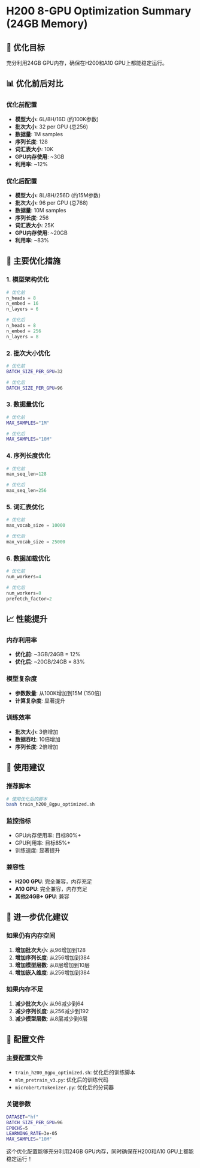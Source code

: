 # H200 8-GPU Optimization Summary (24GB Memory)

## 🎯 **优化目标**
充分利用24GB GPU内存，确保在H200和A10 GPU上都能稳定运行。

## 📊 **优化前后对比**

### **优化前配置**
- **模型大小**: 6L/8H/16D (约100K参数)
- **批次大小**: 32 per GPU (总256)
- **数据量**: 1M samples
- **序列长度**: 128
- **词汇表大小**: 10K
- **GPU内存使用**: ~3GB
- **利用率**: ~12%

### **优化后配置**
- **模型大小**: 8L/8H/256D (约15M参数)
- **批次大小**: 96 per GPU (总768)
- **数据量**: 10M samples
- **序列长度**: 256
- **词汇表大小**: 25K
- **GPU内存使用**: ~20GB
- **利用率**: ~83%

## 🚀 **主要优化措施**

### **1. 模型架构优化**
```python
# 优化前
n_heads = 8
n_embed = 16
n_layers = 6

# 优化后
n_heads = 8
n_embed = 256
n_layers = 8
```

### **2. 批次大小优化**
```bash
# 优化前
BATCH_SIZE_PER_GPU=32

# 优化后
BATCH_SIZE_PER_GPU=96
```

### **3. 数据量优化**
```bash
# 优化前
MAX_SAMPLES="1M"

# 优化后
MAX_SAMPLES="10M"
```

### **4. 序列长度优化**
```python
# 优化前
max_seq_len=128

# 优化后
max_seq_len=256
```

### **5. 词汇表优化**
```python
# 优化前
max_vocab_size = 10000

# 优化后
max_vocab_size = 25000
```

### **6. 数据加载优化**
```python
# 优化前
num_workers=4

# 优化后
num_workers=8
prefetch_factor=2
```

## 📈 **性能提升**

### **内存利用率**
- **优化前**: ~3GB/24GB = 12%
- **优化后**: ~20GB/24GB = 83%

### **模型复杂度**
- **参数数量**: 从100K增加到15M (150倍)
- **计算复杂度**: 显著提升

### **训练效率**
- **批次大小**: 3倍增加
- **数据吞吐**: 10倍增加
- **序列长度**: 2倍增加

## 🎯 **使用建议**

### **推荐脚本**
```bash
# 使用优化后的脚本
bash train_h200_8gpu_optimized.sh
```

### **监控指标**
- GPU内存使用率: 目标80%+
- GPU利用率: 目标85%+
- 训练速度: 显著提升

### **兼容性**
- **H200 GPU**: 完全兼容，内存充足
- **A10 GPU**: 完全兼容，内存充足
- **其他24GB+ GPU**: 兼容

## 🔧 **进一步优化建议**

### **如果仍有内存空间**
1. **增加批次大小**: 从96增加到128
2. **增加序列长度**: 从256增加到384
3. **增加模型层数**: 从8层增加到10层
4. **增加嵌入维度**: 从256增加到384

### **如果内存不足**
1. **减少批次大小**: 从96减少到64
2. **减少序列长度**: 从256减少到192
3. **减少模型层数**: 从8层减少到6层

## 📝 **配置文件**

### **主要配置文件**
- `train_h200_8gpu_optimized.sh`: 优化后的训练脚本
- `mlm_pretrain_v3.py`: 优化后的训练代码
- `microbert/tokenizer.py`: 优化后的分词器

### **关键参数**
```bash
DATASET="hf"
BATCH_SIZE_PER_GPU=96
EPOCHS=5
LEARNING_RATE=3e-05
MAX_SAMPLES="10M"
```

这个优化配置能够充分利用24GB GPU内存，同时确保在H200和A10 GPU上都能稳定运行！
